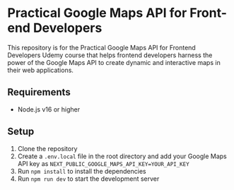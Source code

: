 # Practical Google Maps API for Front-end Developers
This repository is for the Practical Google Maps API for Frontend Developers Udemy course that helps frontend developers harness the power of the Google Maps API to create dynamic and interactive maps in their web applications. 

## Requirements
- Node.js v16 or higher

## Setup
1. Clone the repository
2. Create a `.env.local` file in the root directory and add your Google Maps API key as `NEXT_PUBLIC_GOOGLE_MAPS_API_KEY=YOUR_API_KEY`
3. Run `npm install` to install the dependencies
4. Run `npm run dev` to start the development server

